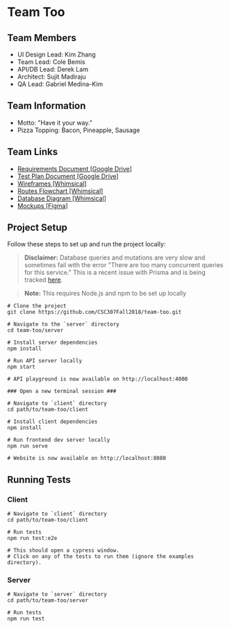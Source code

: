 # Team Too

## Team Members
* UI Design Lead: Kim Zhang
* Team Lead: Cole Bemis
* API/DB Lead: Derek Lam
* Architect: Sujit Madiraju
* QA Lead: Gabriel Medina-Kim

## Team Information
* Motto: "Have it your way."
* Pizza Topping: Bacon, Pineapple, Sausage

## Team Links
* [Requirements Document [Google Drive]](https://docs.google.com/document/d/1HpaTuRBecx1ZbhxYL6glrHLT2Lg676OVGS2v6zB32JM/edit#)
* [Test Plan Document [Google Drive]](https://docs.google.com/spreadsheets/d/1-unNcLQL7Nr2V69aXBpQKMH-Uv7lJhNOD3K-V7wv5Ik/edit?usp=sharing)
* [Wireframes [Whimsical]](https://whimsical.co/PoJRJkUPFDgsKC8ksBceEN)
* [Routes Flowchart [Whimsical]](https://whimsical.co/RqhABsacE5yzYE2SvL85Rt)
* [Database Diagram [Whimsical]](https://whimsical.co/7PBV8ZYSoxCeq6V4dUw2Sz)
* [Mockups [Figma]](https://www.figma.com/file/PhGB8jF6dLpfQwqsv5IRfudi/Foxcycle)

## Project Setup

Follow these steps to set up and run the project locally:

> **Disclaimer:** Database queries and mutations are very slow and sometimes fail with the error "There are too many concurrent queries for this service." This is a recent issue with Prisma and is being tracked [here](https://www.prisma.io/forum/t/too-many-concurrent-queries/5103). 

> **Note:** This requires Node.js and npm to be set up locally
```shell
# Clone the project
git clone https://github.com/CSC307Fall2018/team-too.git

# Navigate to the `server` directory
cd team-too/server

# Install server dependencies
npm install

# Run API server locally
npm start

# API playground is now available on http://localhost:4000

### Open a new terminal session ###

# Navigate to `client` directory
cd path/to/team-too/client

# Install client dependencies
npm install

# Run frontend dev server locally
npm run serve

# Website is now available on http://localhost:8080
```

## Running Tests

### Client

```shell
# Navigate to `client` directory
cd path/to/team-too/client

# Run tests
npm run test:e2e

# This should open a cypress window. 
# Click on any of the tests to run them (ignore the examples directory).
```

### Server

```shell
# Navigate to `server` directory
cd path/to/team-too/server

# Run tests
npm run test
```

